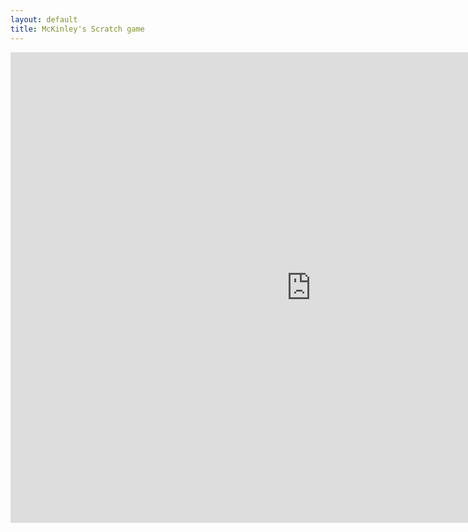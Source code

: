 ```yaml
---
layout: default
title: McKinley's Scratch game
---
```

<iframe src="https://forkphorus.github.io/embed.html?id=472631639&auto-start=false&light-content=false" width="962" height="753" allowfullscreen="true" allowtransparency="true" style="border:none;"></iframe>
